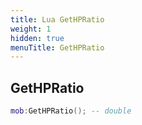 ```yaml
---
title: Lua GetHPRatio
weight: 1
hidden: true
menuTitle: GetHPRatio
---
```

## GetHPRatio
```lua
mob:GetHPRatio(); -- double
```